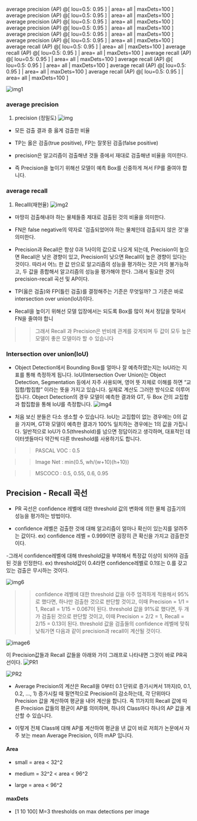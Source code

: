 average precision (AP) @[ Iou=0.5: 0.95 ] | area=   all | maxDets=100 ] 
average precision (AP) @[ Iou=0.5: 0.95 ] | area=   all | maxDets=100 ] 
average precision (AP) @[ Iou=0.5: 0.95 ] | area=   all | maxDets=100 ] 
average precision (AP) @[ Iou=0.5: 0.95 ] | area=   all | maxDets=100 ] 
average precision (AP) @[ Iou=0.5: 0.95 ] | area=   all | maxDets=100 ] 
average precision (AP) @[ Iou=0.5: 0.95 ] | area=   all | maxDets=100 ] 
average  recall   (AP) @[ Iou=0.5: 0.95 ] | area=   all | maxDets=100 ] 
average  recall   (AP) @[ Iou=0.5: 0.95 ] | area=   all | maxDets=100 ] 
average  recall   (AP) @[ Iou=0.5: 0.95 ] | area=   all | maxDets=100 ] 
average  recall   (AP) @[ Iou=0.5: 0.95 ] | area=   all | maxDets=100 ] 
average  recall   (AP) @[ Iou=0.5: 0.95 ] | area=   all | maxDets=100 ] 
average  recall   (AP) @[ Iou=0.5: 0.95 ] | area=   all | maxDets=100 ] 

![img1](https://img1.daumcdn.net/thumb/R1280x0/?scode=mtistory2&fname=https%3A%2F%2Fblog.kakaocdn.net%2Fdn%2FcsmX3b%2FbtquhjiOyKI%2FoKNhWcBu2S7GY9JdLnyq4k%2Fimg.png)

### average precision 
1. precision (정밀도)
![img](https://hoya012.github.io/assets/img/object_detection_fourth/fig3.PNG)
- 모든 검출 결과 중 옳게 검출한 비율 

- TP는 옳은 검출(true positive), FP는 잘못된 검출(false positive)

- precision은 알고리즘이 검출해낸 것들 중에서 재대로 검출해낸 비율을 의미한다. 

- 즉 Precision을 높이기 위해선 모델이 예측 Box를 신중하게 쳐서 FP를 줄여야 합니다.

### average recall 
1. Recalll(재현율)
![img2](https://hoya012.github.io/assets/img/object_detection_fourth/fig4.PNG)
- 마땅히 검출해내야 하는 물체들중 제대로 검출된 것의 비율을 의미한다. 

- FN은 false negative의 약자로 '검출되었어야 하는 물체인데 검출되지 않은 것'을 의미한다. 

* Precision과 Recall은 항상 0과 1사이의 값으로 나오게 되는데, Precision이 높으면 Recall은 낮은 경향이 있고, Precision이 낮으면 Recall이 높은 경향이 있다는 것이다. 따라서 어느 한 값 만으로 알고리즘의 성능을 평가하는 것은 거의 불가능하고, 두 값을 종합해서 알고리즘의 성능을 평가해야 한다. 그래서 필요한 것이 precision-recall 곡선 및 AP이다.

- TP(옳은 검출)와 FP(틀린 검출)를 결정해주는 기준은 무엇일까? 그 기준은 바로 intersection over union(IoU)이다.

- Recall을 높이기 위해선 모델 입장에서는 되도록 Box를 많이 쳐서 정답을 맞혀서 FN을 줄여야 합니

>> 그래서 Recall 과 Precision은 반비례 관계를 갖게되며 두 값이 모두 높은 모델이 좋은 모델이라 할 수 있습니다
>
### Intersection over union(IoU)
- Object Detection에서 Bounding Box를 얼마나 잘 예측하였는지는 IoU라는 지표를 통해 측정하게 됩니다. IoU(Intersection Over Union)는 Object Detection, Segmentation 등에서 자주 사용되며, 영어 뜻 자체로 이해를 하면 “교집합/합집합” 이라는 뜻을 가지고 있습니다. 실제로 계산도 그러한 방식으로 이루어집니다. Object Detection의 경우 모델이 예측한 결과와 GT, 두 Box 간의 교집합과 합집합을 통해 IoU를 측정합니다.
![img4](https://hoya012.github.io/assets/img/object_detection_fourth/fig1.PNG)

- 처음 보신 분들은 다소 생소할 수 있습니다. IoU는 교집합이 없는 경우에는 0의 값을 가지며, GT와 모델이 예측한 결과가 100% 일치하는 경우에는 1의 값을 가집니다. 일반적으로 IoU가 0.5(threshold)를 넘으면 정답이라고 생각하며, 대표적인 데이터셋들마다 약간씩 다른 threshold를 사용하기도 합니다.

>> PASCAL VOC : 0.5

>>Image Net : min(0.5, wh/(w+10)(h+10))

>>MSCOCO : 0.5, 0.55, 0.6, 0.95


## Precision - Recall 곡선

- PR 곡선은 confidence 레벨에 대한 threshold 값의 변화에 의한 물체 검출기의 성능을 평가하는 방법이다.

- confidence 레벨은 검출한 것에 대해 알고리즘이 얼마나 확신이 있는지를 알려주는 값이다. ex) confidence 레벨 = 0.999이면 굉장히 큰 확신을 가지고 검출한것이다. 

-그래서 confidence레벨에 대해 threshold값을 부여해서 특정값 이상이 되어야 검출된 것을 인정한다. ex) threshold값이 0.4라면 confidence레벨로 0.1또는 0.를 갖고있는 검출은 무시하는 것이다. 

![img6](https://img1.daumcdn.net/thumb/R1280x0/?scode=mtistory2&fname=https%3A%2F%2Fblog.kakaocdn.net%2Fdn%2Fc9LaL5%2FbtquhiqWxyj%2FIKuI2gA32HjsF09ythh8UK%2Fimg.png)

>> confidence 레벨에 대한 threshold 값을 아주 엄격하게 적용해서 95%로 했다면, 하나만 검출한 것으로 판단할 것이고, 이때 Precision = 1/1 = 1, Recall = 1/15 = 0.067이 된다. threshold 값을 91%로 했다면, 두 개가 검출된 것으로 판단할 것이고, 이때 Precision = 2/2 = 1, Recall = 2/15 = 0.13이 된다. threshold 값을 검출들의 confidence 레벨에 맞춰 낮춰가면 다음과 같이 precision과 recall이 계산될 것이다. 

![image6](https://img1.daumcdn.net/thumb/R1280x0/?scode=mtistory2&fname=https%3A%2F%2Fblog.kakaocdn.net%2Fdn%2FccSEQz%2Fbtqufc6vw7L%2FPm8ieSMgK82ICz3cLwLqKK%2Fimg.png)

이 Precision값들과 Recall 값들을 아래와 가이 그래프로 나타내면 그것이 바로 PR곡선이다. 
![PR1](https://img1.daumcdn.net/thumb/R1280x0/?scode=mtistory2&fname=https%3A%2F%2Fblog.kakaocdn.net%2Fdn%2FqsCQt%2FbtqufbT4BWO%2FRgG7ha2HvpWv52sp4k4sEk%2Fimg.bmp)


![PR2](https://hoya012.github.io/assets/img/object_detection_fourth/fig5.PNG)
- Average Precision의 계산은 Recall을 0부터 0.1 단위로 증가시켜서 1까지(0, 0.1, 0.2, …, 1) 증가시킬 때 필연적으로 Precision이 감소하는데, 각 단위마다 Precision 값을 계산하여 평균을 내어 계산을 합니다. 즉 11가지의 Recall 값에 따른 Precision 값들의 평균이 AP를 의미하며, 하나의 Class마다 하나의 AP 값을 계산할 수 있습니다.

- 이렇게 전체 Class에 대해 AP를 계산하여 평균을 낸 값이 바로 저희가 논문에서 자주 보는 mean Average Precision, 이하 mAP 입니다.



#### Area
- small =  area < 32^2

- medium = 32^2 < area < 96^2
 
- large = area < 96^2


#### maxDets
- [1 10 100] M=3 thresholds on max detections per image